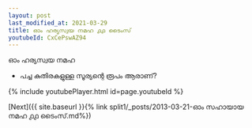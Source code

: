 ```yaml
---
layout: post
last_modified_at: 2021-03-29
title: ഓം ഹര്യസ്വയ നമഹ ൧൧ ടൈംസ്
youtubeId: CxCePswAZ94
---
```

 
 
 ഓം ഹര്യസ്വയ നമഹ 
 
 -  പച്ച കുതിരകളുള്ള സൂര്യന്റെ രൂപം ആരാണ്? 
 
  
 
  
 
 
 
 
 
 


{% include youtubePlayer.html id=page.youtubeId %}
 
[Next]({{ site.baseurl }}{% link  split1/_posts/2013-03-21-ഓം സഹായായ നമഹ ൧൧ ടൈംസ്.md%})
 
